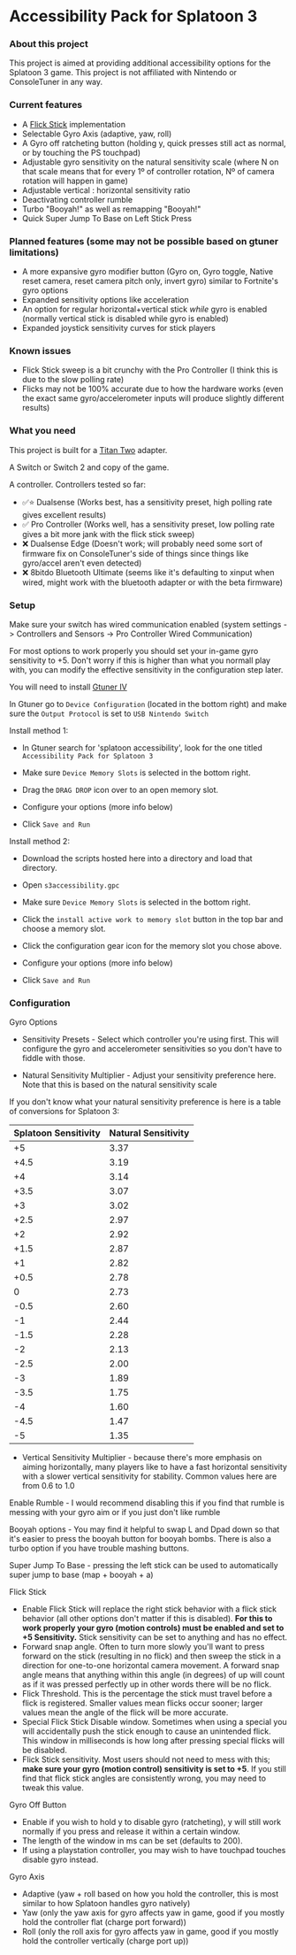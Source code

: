 # Accessibility Pack for Splatoon 3

### About this project

This project is aimed at providing additional accessibility options for the Splatoon 3 game. This project is not affiliated with Nintendo or ConsoleTuner in any way.

### Current features

- A [Flick Stick](https://www.youtube.com/watch?v=C5L_Px3dFtE) implementation
- Selectable Gyro Axis (adaptive, yaw, roll)
- A Gyro off ratcheting button (holding y, quick presses still act as normal, or by touching the PS touchpad)
- Adjustable gyro sensitivity on the natural sensitivity scale (where N on that scale means that for every 1º of controller rotation, Nº of camera rotation will happen in game)
- Adjustable vertical : horizontal sensitivity ratio
- Deactivating controller rumble
- Turbo "Booyah!" as well as remapping "Booyah!"
- Quick Super Jump To Base on Left Stick Press

### Planned features (some may not be possible based on gtuner limitations)

- A more expansive gyro modifier button (Gyro on, Gyro toggle, Native reset camera, reset camera pitch only, invert gyro) similar to Fortnite's gyro options
- Expanded sensitivity options like acceleration
- An option for regular horizontal+vertical stick *while* gyro is enabled (normally vertical stick is disabled while gyro is enabled)
- Expanded joystick sensitivity curves for stick players

### Known issues

- Flick Stick sweep is a bit crunchy with the Pro Controller (I think this is due to the slow polling rate)
- Flicks may not be 100% accurate due to how the hardware works (even the exact same gyro/accelerometer inputs will produce slightly different results)

### What you need

This project is built for a [Titan Two](https://www.consoletuner.com/products/titan-two/) adapter.

A Switch or Switch 2 and copy of the game.

A controller. Controllers tested so far:

- ✅⭐ Dualsense (Works best, has a sensitivity preset, high polling rate gives excellent results)
- ✅  Pro Controller (Works well, has a sensitivity preset, low polling rate gives a bit more jank with the flick stick sweep)
- ❌  Dualsense Edge (Doesn't work; will probably need some sort of firmware fix on ConsoleTuner's side of things since things like gyro/accel aren't even detected)
- ❌  8bitdo Bluetooth Ultimate (seems like it's defaulting to xinput when wired, might work with the bluetooth adapter or with the beta firmware)

### Setup

Make sure your switch has wired communication enabled (system settings -> Controllers and Sensors -> Pro Controller Wired Communication)

For most options to work properly you should set your in-game gyro sensitivity to +5. Don't worry if this is higher than what you normall play with, you can modify the effective sensitivity in the configuration step later.

You will need to install [Gtuner IV](https://www.consoletuner.com/titan-two-downloads/)

In Gtuner go to `Device Configuration` (located in the bottom right) and make sure the `Output Protocol` is set to `USB Nintendo Switch`

Install method 1: 

- In Gtuner search for 'splatoon accessibility', look for the one titled `Accessibility Pack for Splatoon 3`

- Make sure `Device Memory Slots` is selected in the bottom right.

- Drag the `DRAG DROP` icon over to an open memory slot.

- Configure your options (more info below)

- Click `Save and Run`

Install method 2:

 - Download the scripts hosted here into a directory and load that directory.

 - Open `s3accessibility.gpc`

 - Make sure `Device Memory Slots` is selected in the bottom right.

 - Click the `install active work to memory slot` button in the top bar and choose a memory slot.

 - Click the configuration gear icon for the memory slot you chose above.

 - Configure your options (more info below)

 - Click `Save and Run`


### Configuration

Gyro Options

 - Sensitivity Presets - Select which controller you're using first. This will configure the gyro and accelerometer sensitivities so you don't have to fiddle with those.

- Natural Sensitivity Multiplier - Adjust your sensitivity preference here. Note that this is based on the natural sensitivity scale

If you don't know what your natural sensitivity preference is here is a table of conversions for Splatoon 3:

| Splatoon Sensitivity | Natural Sensitivity |
| -------------------- | ------------------- |
| +5                   | 3.37                |
| +4.5                 | 3.19                |
| +4                   | 3.14                |
| +3.5                 | 3.07                |
| +3                   | 3.02                |
| +2.5                 | 2.97                |
| +2                   | 2.92                |
| +1.5                 | 2.87                |
| +1                   | 2.82                |
| +0.5                 | 2.78                |
| 0                    | 2.73                |
| -0.5                 | 2.60                |
| -1                   | 2.44                |
| -1.5                 | 2.28                |
| -2                   | 2.13                |
| -2.5                 | 2.00                |
| -3                   | 1.89                |
| -3.5                 | 1.75                |
| -4                   | 1.60                |
| -4.5                 | 1.47                |
| -5                   | 1.35                |

- Vertical Sensitivity Multiplier - because there's more emphasis on aiming horizontally, many players like to have a fast horizontal sensitivity with a slower vertical sensitivity for stability. Common values here are from 0.6 to 1.0

Enable Rumble - I would recommend disabling this if you find that rumble is messing with your gyro aim or if you just don't like rumble

Booyah options - You may find it helpful to swap L and Dpad down so that it's easier to press the booyah button for booyah bombs. There is also a turbo option if you have trouble mashing buttons.

Super Jump To Base - pressing the left stick can be used to automatically super jump to base (map + booyah + a)

Flick Stick
  - Enable Flick Stick will replace the right stick behavior with a flick stick behavior (all other options don't matter if this is disabled).
    **For this to work properly your gyro (motion controls) must be enabled and set to +5 Sensitivity.** Stick sensitivity can be set to anything and has no effect.
  - Forward snap angle. Often to turn more slowly you'll want to press forward on the stick (resulting in no flick) and then sweep the stick in a direction for one-to-one horizontal camera movement. A forward snap angle means that anything within this angle (in degrees) of up will count as if it was pressed perfectly up in other words there will be no flick.
  - Flick Threshold. This is the percentage the stick must travel before a flick is registered. Smaller values mean flicks occur sooner; larger values mean the angle of the flick will be more accurate.
  - Special Flick Stick Disable window. Sometimes when using a special you will accidentally push the stick enough to cause an unintended flick. This window in milliseconds is how long after pressing special flicks will be disabled.
  - Flick Stick sensitivity. Most users should not need to mess with this; **make sure your gyro (motion control) sensitivity is set to +5**. If you still find that flick stick angles are consistently wrong, you may need to tweak this value.


Gyro Off Button
 - Enable if you wish to hold y to disable gyro (ratcheting), y will still work normally if you press and release it within a certain window.
 - The length of the window in ms can be set (defaults to 200).
 - If using a playstation controller, you may wish to have touchpad touches disable gyro instead.

Gyro Axis
- Adaptive (yaw + roll based on how you hold the controller, this is most similar to how Splatoon handles gyro natively)
- Yaw (only the yaw axis for gyro affects yaw in game, good if you mostly hold the controller flat (charge port forward))
- Roll (only the roll axis for gyro affects yaw in game, good if you mostly hold the controller vertically (charge port up))
